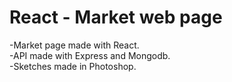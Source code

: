 # React - Market web page

-Market page made with React.  
-API made with Express and Mongodb.  
-Sketches made in Photoshop.  
